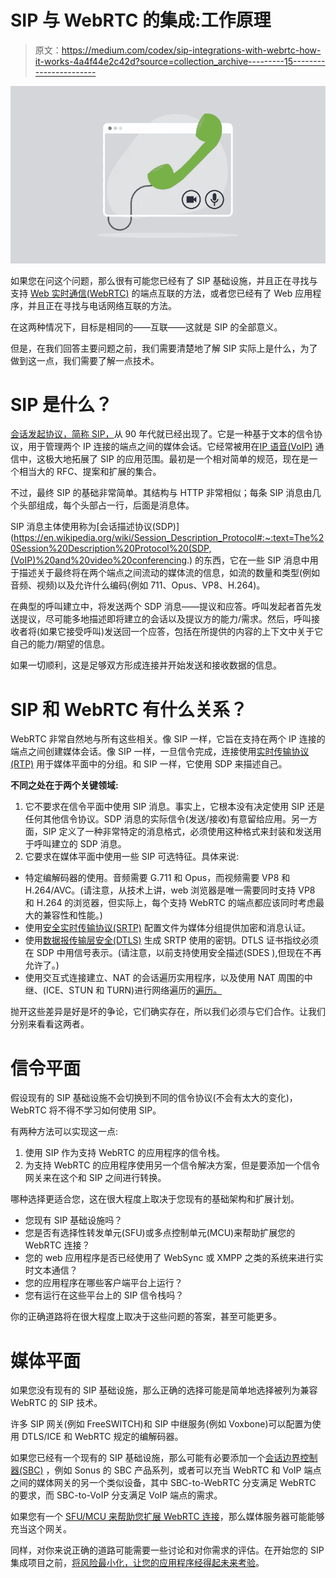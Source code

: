 # SIP 与 WebRTC 的集成:工作原理

> 原文：<https://medium.com/codex/sip-integrations-with-webrtc-how-it-works-4a4f44e2c42d?source=collection_archive---------15----------------------->

![](img/e14812f223fa17995fcae0609962bb52.png)

如果您在问这个问题，那么很有可能您已经有了 SIP 基础设施，并且正在寻找与支持 [Web 实时通信(WebRTC)](https://webrtc.org/) 的端点互联的方法，或者您已经有了 Web 应用程序，并且正在寻找与电话网络互联的方法。

在这两种情况下，目标是相同的——互联——这就是 SIP 的全部意义。

但是，在我们回答主要问题之前，我们需要清楚地了解 SIP 实际上是什么，为了做到这一点，我们需要了解一点技术。

# SIP 是什么？

[会话发起协议，简称 SIP，](https://en.wikipedia.org/wiki/Session_Initiation_Protocol)从 90 年代就已经出现了。它是一种基于文本的信令协议，用于管理两个 IP 连接的端点之间的媒体会话。它经常被用在[IP 语音(VoIP)](https://en.wikipedia.org/wiki/Voice_over_IP) 通信中，这极大地拓展了 SIP 的应用范围。最初是一个相对简单的规范，现在是一个相当大的 RFC、提案和扩展的集合。

不过，最终 SIP 的基础非常简单。其结构与 HTTP 非常相似；每条 SIP 消息由几个头部组成，每个头部占一行，后面是消息体。

SIP 消息主体使用称为[会话描述协议(SDP)](https://en.wikipedia.org/wiki/Session_Description_Protocol#:~:text=The%20Session%20Description%20Protocol%20(SDP,(VoIP)%20and%20video%20conferencing.) 的东西，它在一些 SIP 消息中用于描述关于最终将在两个端点之间流动的媒体流的信息，如流的数量和类型(例如音频、视频)以及允许什么编码(例如 711、Opus、VP8、H.264)。

在典型的呼叫建立中，将发送两个 SDP 消息——提议和应答。呼叫发起者首先发送提议，尽可能多地描述即将建立的会话以及提议方的能力/需求。然后，呼叫接收者将(如果它接受呼叫)发送回一个应答，包括在所提供的内容的上下文中关于它自己的能力/期望的信息。

如果一切顺利，这是足够双方形成连接并开始发送和接收数据的信息。

# SIP 和 WebRTC 有什么关系？

WebRTC 非常自然地与所有这些相关。像 SIP 一样，它旨在支持在两个 IP 连接的端点之间创建媒体会话。像 SIP 一样，一旦信令完成，连接使用[实时传输协议(RTP)](https://en.wikipedia.org/wiki/Real-time_Transport_Protocol) 用于媒体平面中的分组。和 SIP 一样，它使用 SDP 来描述自己。

**不同之处在于两个关键领域:**

1.  它不要求在信令平面中使用 SIP 消息。事实上，它根本没有决定使用 SIP 还是任何其他信令协议。SDP 消息的实际信令(发送/接收)有意留给应用。另一方面，SIP 定义了一种非常特定的消息格式，必须使用这种格式来封装和发送用于呼叫建立的 SDP 消息。
2.  它要求在媒体平面中使用一些 SIP 可选特征。具体来说:

*   特定编解码器的使用。音频需要 G.711 和 Opus，而视频需要 VP8 和 H.264/AVC。(请注意，从技术上讲，web 浏览器是唯一需要同时支持 VP8 和 H.264 的浏览器，但实际上，每个支持 WebRTC 的端点都应该同时考虑最大的兼容性和性能。)
*   使用[安全实时传输协议(SRTP)](https://en.wikipedia.org/wiki/Secure_Real-time_Transport_Protocol) 配置文件为媒体分组提供加密和消息认证。
*   使用[数据报传输层安全(DTLS)](https://en.wikipedia.org/wiki/Datagram_Transport_Layer_Security) 生成 SRTP 使用的密钥。DTLS 证书指纹必须在 SDP 中用信号表示。(请注意，以前支持使用安全描述(SDES ),但现在不再允许了。)
*   使用交互式连接建立、NAT 的会话遍历实用程序，以及使用 NAT 周围的中继、(ICE、STUN 和 TURN)进行网络遍历的[遍历。](https://en.wikipedia.org/wiki/Traversal_Using_Relays_around_NAT)

抛开这些差异是好是坏的争论，它们确实存在，所以我们必须与它们合作。让我们分别来看看这两者。

# 信令平面

假设现有的 SIP 基础设施不会切换到不同的信令协议(不会有太大的变化)，WebRTC 将不得不学习如何使用 SIP。

有两种方法可以实现这一点:

1.  使用 SIP 作为支持 WebRTC 的应用程序的信令栈。
2.  为支持 WebRTC 的应用程序使用另一个信令解决方案，但是要添加一个信令网关来在这个和 SIP 之间进行转换。

哪种选择更适合您，这在很大程度上取决于您现有的基础架构和扩展计划。

*   您现有 SIP 基础设施吗？
*   您是否有选择性转发单元(SFU)或多点控制单元(MCU)来帮助扩展您的 WebRTC 连接？
*   您的 web 应用程序是否已经使用了 WebSync 或 XMPP 之类的系统来进行实时文本通信？
*   您的应用程序在哪些客户端平台上运行？
*   您有运行在这些平台上的 SIP 信令栈吗？

你的正确道路将在很大程度上取决于这些问题的答案，甚至可能更多。

# 媒体平面

如果您没有现有的 SIP 基础设施，那么正确的选择可能是简单地选择被列为兼容 WebRTC 的 SIP 技术。

许多 SIP 网关(例如 FreeSWITCH)和 SIP 中继服务(例如 Voxbone)可以配置为使用 DTLS/ICE 和 WebRTC 规定的编解码器。

如果您已经有一个现有的 SIP 基础设施，那么可能有必要添加一个[会话边界控制器(SBC)](https://en.wikipedia.org/wiki/Session_border_controller) ，例如 Sonus 的 SBC 产品系列，或者可以充当 WebRTC 和 VoIP 端点之间的媒体网关的另一个类似设备，其中 SBC-to-WebRTC 分支满足 WebRTC 的要求，而 SBC-to-VoIP 分支满足 VoIP 端点的需求。

如果您有一个 [SFU/MCU 来帮助您扩展 WebRTC 连接](https://www.liveswitch.io/)，那么媒体服务器可能能够充当这个网关。

同样，对你来说正确的道路可能需要一些讨论和对你需求的评估。在开始您的 SIP 集成项目之前，[将风险最小化，让您的应用程序经得起未来考验](https://www.liveswitch.io/)。